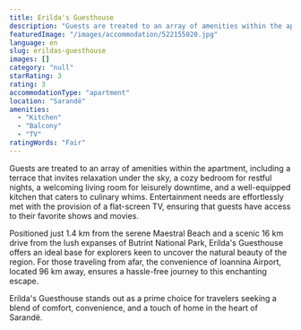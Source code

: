 ```yaml
---
title: Erilda's Guesthouse
description: "Guests are treated to an array of amenities within the apartment, including a terrace that invites relaxation under the sky, a cozy bedroom for restfu..."
featuredImage: "/images/accommodation/522155020.jpg"
language: en
slug: erildas-guesthouse
images: []
category: "null"
starRating: 3
rating: 3
accommodationType: "apartment"
location: "Sarandë"
amenities:
  - "Kitchen"
  - "Balcony"
  - "TV"
ratingWords: "Fair"
---
```


Guests are treated to an array of amenities within the apartment, including a terrace that invites relaxation under the sky, a cozy bedroom for restful nights, a welcoming living room for leisurely downtime, and a well-equipped kitchen that caters to culinary whims. Entertainment needs are effortlessly met with the provision of a flat-screen TV, ensuring that guests have access to their favorite shows and movies.

Positioned just 1.4 km from the serene Maestral Beach and a scenic 16 km drive from the lush expanses of Butrint National Park, Erilda's Guesthouse offers an ideal base for explorers keen to uncover the natural beauty of the region. For those traveling from afar, the convenience of Ioannina Airport, located 96 km away, ensures a hassle-free journey to this enchanting escape.

Erilda's Guesthouse stands out as a prime choice for travelers seeking a blend of comfort, convenience, and a touch of home in the heart of Sarandë.

